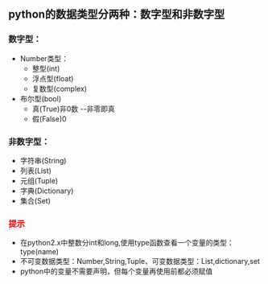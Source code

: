 ## python的数据类型分两种：数字型和非数字型

### 数字型：
* Number类型：
    * 整型(int)
    * 浮点型(float)
    * 复数型(complex)
* 布尔型(bool)
    * 真(True)非0数 --非零即真
    * 假(False)0

### 非数字型：

* 字符串(String)
* 列表(List)
* 元组(Tuple)
* 字典(Dictionary)
* 集合(Set)

### <font color=red>提示</font>
* 在python2.x中整数分int和long,使用type函数查看一个变量的类型：type(name)
* 不可变数据类型：Number,String,Tuple、可变数据类型：List,dictionary,set
* python中的变量不需要声明，但每个变量再使用前都必须赋值